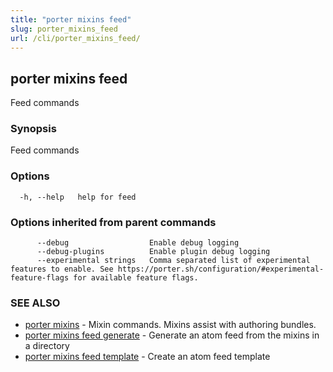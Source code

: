 ```yaml
---
title: "porter mixins feed"
slug: porter_mixins_feed
url: /cli/porter_mixins_feed/
---
```

## porter mixins feed

Feed commands

### Synopsis

Feed commands

### Options

```
  -h, --help   help for feed
```

### Options inherited from parent commands

```
      --debug                  Enable debug logging
      --debug-plugins          Enable plugin debug logging
      --experimental strings   Comma separated list of experimental features to enable. See https://porter.sh/configuration/#experimental-feature-flags for available feature flags.
```

### SEE ALSO

* [porter mixins](/cli/porter_mixins/)	 - Mixin commands. Mixins assist with authoring bundles.
* [porter mixins feed generate](/cli/porter_mixins_feed_generate/)	 - Generate an atom feed from the mixins in a directory
* [porter mixins feed template](/cli/porter_mixins_feed_template/)	 - Create an atom feed template

